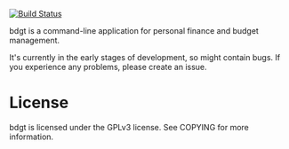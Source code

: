 [![Build Status](https://travis-ci.org/jonblack/bdgt.svg?branch=develop)](https://travis-ci.org/jonblack/bdgt)

bdgt is a command-line application for personal finance and budget management.

It's currently in the early stages of development, so might contain bugs. If
you experience any problems, please create an issue.

# License

bdgt is licensed under the GPLv3 license. See  COPYING for more information.
